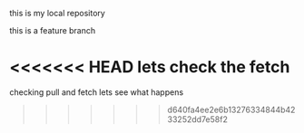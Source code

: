 this is my local repository

this is a feature branch

<<<<<<< HEAD
lets check the fetch
=======
checking pull and fetch lets see what happens

>>>>>>> d640fa4ee2e6b13276334844b4233252dd7e58f2

